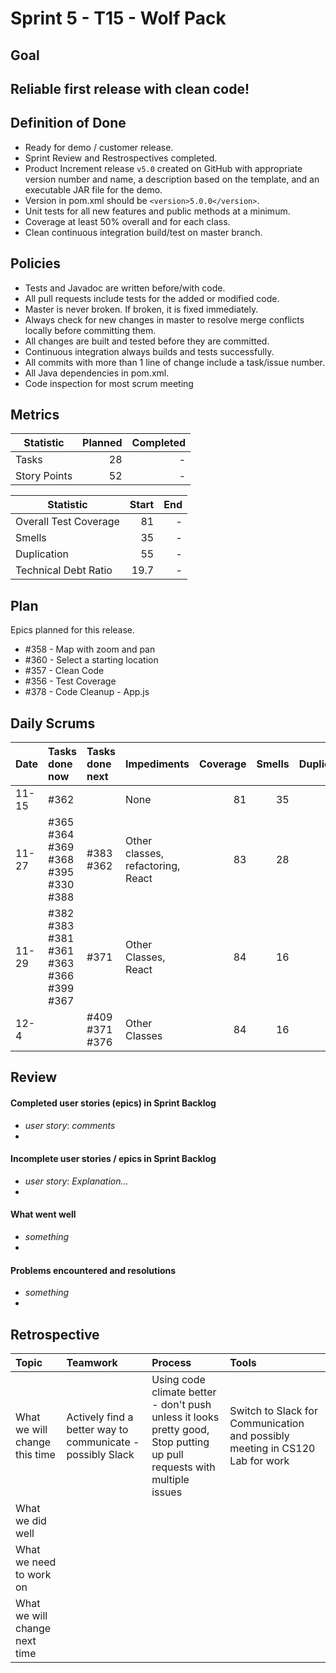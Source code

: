 # Sprint 5 - T15 - Wolf Pack
## Goal

## Reliable first release with clean code!

## Definition of Done

* Ready for demo / customer release.
* Sprint Review and Restrospectives completed.
* Product Increment release `v5.0` created on GitHub with appropriate version number and name, a description based on the template, and an executable JAR file for the demo.
* Version in pom.xml should be `<version>5.0.0</version>`.
* Unit tests for all new features and public methods at a minimum.
* Coverage at least 50% overall and for each class.
* Clean continuous integration build/test on master branch.

## Policies

* Tests and Javadoc are written before/with code.  
* All pull requests include tests for the added or modified code.
* Master is never broken.  If broken, it is fixed immediately.
* Always check for new changes in master to resolve merge conflicts locally before committing them.
* All changes are built and tested before they are committed.
* Continuous integration always builds and tests successfully.
* All commits with more than 1 line of change include a task/issue number.
* All Java dependencies in pom.xml.
* Code inspection for most scrum meeting


## Metrics

Statistic | Planned | Completed
--- | ---: | ---:
Tasks |  28    | - 
Story Points |  52  | -


Statistic | Start | End
--- | ---: | ---:
Overall Test Coverage | 81 | - 
Smells | 35 | -
Duplication | 55 | -
Technical Debt Ratio | 19.7 | -

## Plan

Epics planned for this release.

* #358 - Map with zoom and pan 
* #360 - Select a starting location
* #357 - Clean Code
* #356 - Test Coverage
* #378 - Code Cleanup - App.js 

## Daily Scrums

Date | Tasks done now | Tasks done next | Impediments | Coverage | Smells | Duplication | Technical Debt Ratio
:--- | :--- | :--- | :--- | ---: | ---: | ---: | ---:
11-15 | #362 |  | None | 81 | 35 | 55 | 19.7
 11-27|#365 #364 #369 #368 #395 #330 #388| #383 #362 | Other classes, refactoring, React | 83 | 28 | 38 | 14.3 |
 11-29 | #382 #383 #381 #361 #363 #366 #399 #367 | #371 | Other Classes, React | 84 | 16 | 16 | 4.4
 12-4 || #409 #371 #376 | Other Classes | 84 | 16 | 16 | 4.4 

## Review

#### Completed user stories (epics) in Sprint Backlog 
* *user story*:  *comments*
* 

#### Incomplete user stories / epics in Sprint Backlog 
* *user story*: *Explanation...*
*

#### What went well
* *something*
*

#### Problems encountered and resolutions
* *something*
*

## Retrospective

Topic | Teamwork | Process | Tools
:--- | :--- | :--- | :---
What we will change this time |Actively find a better way to communicate - possibly Slack | Using code climate better - don't push unless it looks pretty good, Stop putting up pull requests with multiple issues | Switch to Slack for Communication and possibly meeting in CS120 Lab for work
What we did well |  |  | 
What we need to work on |  |  |
What we will change next time |  |  | 
